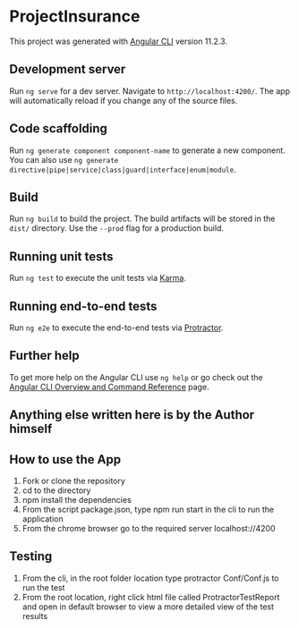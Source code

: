 # ProjectInsurance

This project was generated with [Angular CLI](https://github.com/angular/angular-cli) version 11.2.3.

## Development server

Run `ng serve` for a dev server. Navigate to `http://localhost:4200/`. The app will automatically reload if you change any of the source files.

## Code scaffolding

Run `ng generate component component-name` to generate a new component. You can also use `ng generate directive|pipe|service|class|guard|interface|enum|module`.

## Build

Run `ng build` to build the project. The build artifacts will be stored in the `dist/` directory. Use the `--prod` flag for a production build.

## Running unit tests

Run `ng test` to execute the unit tests via [Karma](https://karma-runner.github.io).

## Running end-to-end tests

Run `ng e2e` to execute the end-to-end tests via [Protractor](http://www.protractortest.org/).

## Further help

To get more help on the Angular CLI use `ng help` or go check out the [Angular CLI Overview and Command Reference](https://angular.io/cli) page.

## Anything else written here is by the Author himself

## How to use the App

1) Fork or clone the repository
2) cd to the directory
3) npm install the dependencies
4) From the script package.json, type npm run start in the cli to run the application
5) From the chrome browser go to the required server localhost://4200

## Testing

1) From the cli, in the root folder location type protractor Conf/Conf.js to run the test
2) From the root location, right click html file called ProtractorTestReport and open in default browser to view a more detailed view of the test results
